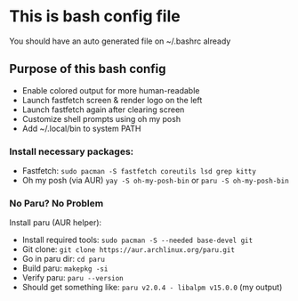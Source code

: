 # This is bash config file
You should have an auto generated file on ~/.bashrc already

## Purpose of this bash config
- Enable colored output for more human-readable
- Launch fastfetch screen & render logo on the left
- Launch fastfetch again after clearing screen
- Customize shell prompts using oh my posh
- Add ~/.local/bin to system PATH

### Install necessary packages: 
- Fastfetch: ```sudo pacman -S fastfetch coreutils lsd grep kitty```
- Oh my posh (via AUR) ```yay -S oh-my-posh-bin``` or ```paru -S oh-my-posh-bin```

### No Paru? No Problem
Install paru (AUR helper):
- Install required tools: ```sudo pacman -S --needed base-devel git```
- Git clone: ```git clone https://aur.archlinux.org/paru.git```
- Go in paru dir: ```cd paru```
- Build paru: ```makepkg -si```
- Verify paru: ```paru --version```
- Should get something like: ```paru v2.0.4 - libalpm v15.0.0``` (my output)
